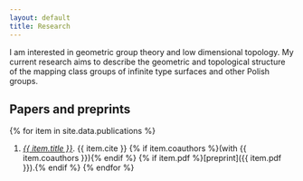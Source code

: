 ```yaml
---
layout: default
title: Research
---
```


I am interested in geometric group theory and low dimensional
topology.  My current research aims to describe the geometric
and topological structure of the mapping class groups of infinite
type surfaces and other Polish groups.

## Papers and preprints 

{% for item in site.data.publications %}
1. _<u>{{ item.title }}</u>_.
{{ item.cite }} {% if item.coauthors %}(with {{ item.coauthors }}){% endif %} 
{% if item.pdf %}[preprint]({{
item.pdf }}).{% endif %}
{% endfor %}
